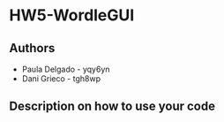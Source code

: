 # HW5-WordleGUI

## Authors

* Paula Delgado - yqy6yn
* Dani Grieco - tgh8wp

## Description on how to use your code
